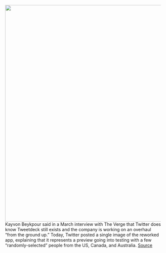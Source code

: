 <img src='https://cdn.vox-cdn.com/thumbor/Vefrj6I3gKmwkc6jVejGfHcyOUw=/0x0:1600x900/1200x800/filters:focal(672x322:928x578)/cdn.vox-cdn.com/uploads/chorus_image/image/69606592/E6v2Gn7WQAEqJmS.5.jpg' width='700px' /><br/>
Kayvon Beykpour said in a March interview with The Verge that Twitter does know Tweetdeck still exists and the company is working on an overhaul “from the ground up.” Today, Twitter posted a single image of the reworked app, explaining that it represents a preview going into testing with a few “randomly-selected” people from the US, Canada, and Australia.
<a href='https://www.theverge.com/2021/7/20/22585249/tweetdeck-redesign-twitter-column-deck'> Source <a/>